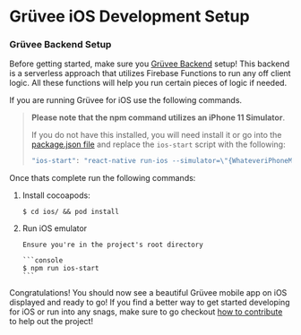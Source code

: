# Grüvee iOS Development Setup

### Grüvee Backend Setup

Before getting started, make sure you [Grüvee Backend](https://github.com/PixelogicDev/Gruvee-Backend) setup! This backend is a serverless approach that utilizes Firebase Functions to run any off client logic. All these functions will help you run certain pieces of logic if needed.

If you are running Grüvee for iOS use the following commands.

> **Please note that the npm command utilizes an iPhone 11 Simulator**.
>
> If you do not have this installed, you will need install it or go into the [package.json file](/package.json) and replace the `ios-start` script with the following:
>
> ```js
> "ios-start": "react-native run-ios --simulator=\"{WhateveriPhoneModelYouAreUsing}\",
> ```

Once thats complete run the following commands:

1.  Install cocoapods:

    ```console
    $ cd ios/ && pod install
    ```

2.  Run iOS emulator

        Ensure you're in the project's root directory

        ```console
        $ npm run ios-start
        ```

Congratulations! You should now see a beautiful Grüvee mobile app on iOS displayed and ready to go! If you find a better way to get started developing for iOS or run into any snags, make sure to go checkout [how to contribute](./CONTRIBUTING.md) to help out the project!

